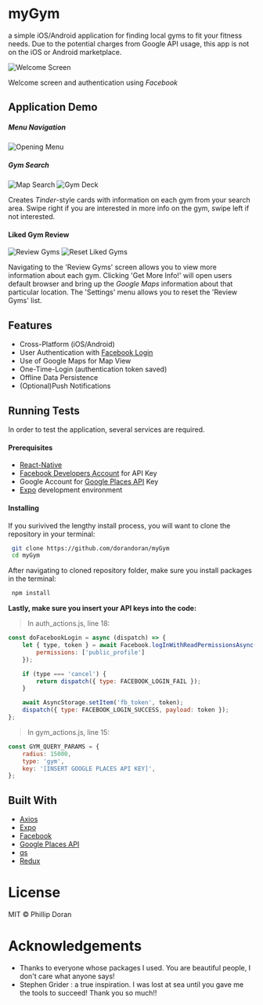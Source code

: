 # myGym
a simple iOS/Android application for finding local gyms to fit your fitness needs. Due to the potential charges from
Google API usage, this app is not on the iOS or Android marketplace. 

![Welcome Screen](https://github.com/dorandoran/myGym/blob/master/images/welcome%20screen.gif)

Welcome screen and authentication using *Facebook* 

## Application Demo

##### Menu Navigation
![Opening Menu](https://github.com/dorandoran/myGym/blob/master/images/menu%20options.gif)

##### Gym Search 
![Map Search](https://github.com/dorandoran/myGym/blob/master/images/map%20search.gif)
![Gym Deck](https://github.com/dorandoran/myGym/blob/master/images/gym%20deck.gif)

Creates *Tinder*-style cards with information on each gym from your search area.
Swipe right if you are interested in more info on the gym, swipe left if not interested.

#### Liked Gym Review
![Review Gyms](https://github.com/dorandoran/myGym/blob/master/images/review%20gyms.gif)
![Reset Liked Gyms](https://github.com/dorandoran/myGym/blob/master/images/reset%20gyms.gif)

Navigating to the 'Review Gyms' screen allows you to view more information about each gym.
Clicking 'Get More Info!' will open users default browser and bring up the *Google Maps*
information about that particular location. The 'Settings' menu allows you to reset the 
'Review Gyms' list.

## Features
- Cross-Platform (iOS/Android)
- User Authentication with [Facebook Login](https://developers.facebook.com/docs/facebook-login)
- Use of Google Maps for Map View
- One-Time-Login (authentication token saved)
- Offline Data Persistence
- (Optional)Push Notifications

## Running Tests
In order to test the application, several services are required.

#### Prerequisites
- [React-Native](https://facebook.github.io/react-native/)
- [Facebook Developers Account](https://developers.facebook.com/) for API Key
- Google Account for [Google Places API](https://developers.google.com/places/) Key
- [Expo](https://expo.io/) development environment

#### Installing
If you surivived the lengthy install process, you will want to clone the repository in your terminal:
```sh
 git clone https://github.com/dorandoran/myGym
 cd myGym
```

After navigating to cloned repository folder, make sure you install packages in the terminal:
```sh
 npm install
```
 
**Lastly, make sure you insert your API keys into the code:**

> In auth_actions.js, line 18:
```javascript
const doFacebookLogin = async (dispatch) => {
    let { type, token } = await Facebook.logInWithReadPermissionsAsync('[INSERT FACEBOOK DEV KEY]', {
        permissions: ['public_profile']
    });

    if (type === 'cancel') {
        return dispatch({ type: FACEBOOK_LOGIN_FAIL });
    }

    await AsyncStorage.setItem('fb_token', token);
    dispatch({ type: FACEBOOK_LOGIN_SUCCESS, payload: token });
};
```

>In gym_actions.js, line 15:
```javascript
const GYM_QUERY_PARAMS = {
    radius: 15000,
    type: 'gym',
    key: '[INSERT GOOGLE PLACES API KEY]',
};
```
 
 ## Built With
 - [Axios](https://www.npmjs.com/package/axios)
 - [Expo](https://expo.io/)
 - [Facebook](https://developers.facebook.com/)
 - [Google Places API](https://developers.google.com/places/)
 - [qs](https://www.npmjs.com/package/qs)
 - [Redux](https://redux.js.org/)
 
 # License
 MIT &copy; Phillip Doran
 
 # Acknowledgements
 - Thanks to everyone whose packages I used. You are beautiful people, I don't care what anyone says!
 - Stephen Grider : a true inspiration. I was lost at sea until you gave me the tools to succeed! Thank you so much!!
